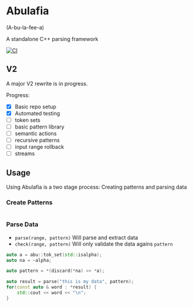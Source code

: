 # Abulafia
(A-bu-la-fee-a)

A standalone C++ parsing framework

[![CI](https://github.com/FrancoisChabot/abulafia/actions/workflows/ci.yml/badge.svg?branch=v2)](https://github.com/FrancoisChabot/abulafia/actions/workflows/ci.yml)

## V2

A major V2 rewrite is in progress.

Progress:

- [x] Basic repo setup
- [x] Automated testing
- [ ] token sets
- [ ] basic pattern library
- [ ] semantic actions
- [ ] recursive patterns
- [ ] input range rollback
- [ ] streams

## Usage

Using Abulafia is a two stage process: Creating patterns and parsing data

### Create Patterns

```
```

### Parse Data

- `parse(range, pattern)` Will parse and extract data
- `check(range, pattern)` Will only validate the data agains `pattern`


```cpp
auto a = abu::tok_set(std::isalpha);
auto na = ~alpha;

auto pattern = *(discard(*na) >> *a);

auto result = parse("this is my data", pattern);
for(const auto & word : *result) {
    std::cout << word << "\n";
}

```
